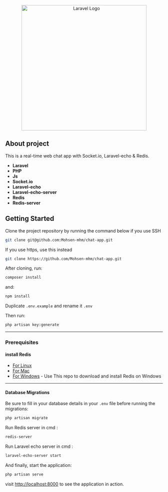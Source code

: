 <p align="center"><a href="https://laravel.com" target="_blank"><img src="https://raw.githubusercontent.com/laravel/art/master/logo-lockup/5%20SVG/2%20CMYK/1%20Full%20Color/laravel-logolockup-cmyk-red.svg" width="400" alt="Laravel Logo"></a></p>

## About project

This is a real-time web chat app with Socket.io, Laravel-echo & Redis.

- **Laravel**
- **PHP**
- **Js**
- **Socket.io**
- **Laravel-echo**
- **Laravel-echo-server**
- **Redis**
- **Redis-server**

## Getting Started

Clone the project repository by running the command below if you use SSH

```bash
git clone git@github.com:Mohsen-mhm/chat-app.git
```

If you use https, use this instead

```bash
git clone https://github.com/Mohsen-mhm/chat-app.git
```

After cloning, run:

```bash
composer install
```

and:

```bash
npm install
```

Duplicate `.env.example` and rename it `.env`

Then run:

```bash
php artisan key:generate
```

-------------------------

### Prerequisites

#### install Redis

- [For Linux](https://redis.io/docs/getting-started/installation/install-redis-on-linux/)
- [For Mac](https://redis.io/docs/getting-started/installation/install-redis-on-mac-os/)
- [For Windows](https://github.com/tporadowski/redis/releases) - Use This repo to download and install Redis on Windows

-------------------------

#### Database Migrations

Be sure to fill in your database details in your `.env` file before running the migrations:

```bash
php artisan migrate
```

Run Redis server in cmd :

```bash
redis-server
```

Run Laravel echo server in cmd :

```bash
laravel-echo-server start
```

And finally, start the application:

```bash
php artisan serve
```

visit [http://localhost:8000](http://localhost:8000) to see the application in action.
